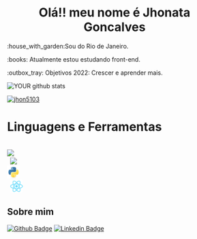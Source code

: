 <h1 align="center">Olá!! meu nome é Jhonata Goncalves</h1>

 <p>:house_with_garden:Sou do Rio de Janeiro.</p>

 <p>:books: Atualmente estou estudando front-end. </p>

 <p>:outbox_tray: Objetivos 2022: Crescer e aprender mais. </p>

![YOUR github stats](https://github-readme-stats.vercel.app/api?username=jhon5103&show_icons=true&theme=tokyonight)

[![jhon5103](https://github-readme-stats.vercel.app/api/top-langs/?username=jhon5103&hide=html&layout=compact&theme=dark)](https://github.com/jhon5103/)

<h1>Linguagens e Ferramentas</h1>
<code>
<img height:"30" src="https://cdn.jsdelivr.net/gh/devicons/devicon/icons/html5/html5-original.svg" /> 
 <img height="30"  src="https://raw.githubusercontent.com/devicons/devicon/master/icons/css3/css3-original.svg
  <img height="30" src="https://raw.githubusercontent.com/devicons/devicon/master/icons/javascript/javascript-original.svg">
<img height="30" src="https://raw.githubusercontent.com/devicons/devicon/master/icons/python/python-original.svg">
 <img height="30" src="https://github.com/devicons/devicon/blob/master/icons/react/react-original.svg">
</code>


## Sobre mim
[![Github Badge](https://img.shields.io/badge/-Github-000?style=flat-square&logo=Github&logoColor=white&link=https://github.com/jhon5103/)](https://github.com/jhon5103/)
[![Linkedin Badge](https://img.shields.io/badge/-LinkedIn-blue?style=flat-square&logo=Linkedin&logoColor=white&link=https://www.linkedin.com/in/jhonata-gon%C3%A7alves-antunes-94b23b144/)](https://www.linkedin.com/in/jhonata-gon%C3%A7alves-antunes-94b23b144/)


